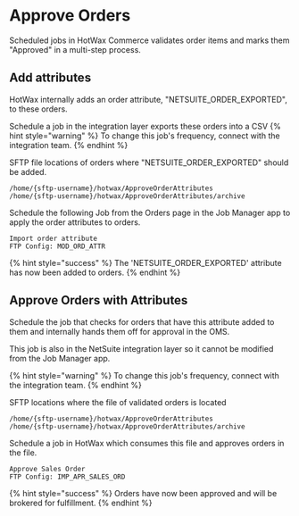 # Approve Orders

Scheduled jobs in HotWax Commerce validates order items and marks them "Approved" in a multi-step process.

## Add attributes
HotWax internally adds an order attribute, "NETSUITE_ORDER_EXPORTED", to these orders. 

Schedule a job in the integration layer exports these orders into a CSV
{% hint style="warning" %}
    To change this job's frequency, connect with the integration team.
{% endhint %}

SFTP file locations of orders where "NETSUITE_ORDER_EXPORTED" should be added.
```
/home/{sftp-username}/hotwax/ApproveOrderAttributes
/home/{sftp-username}/hotwax/ApproveOrderAttributes/archive
```

Schedule the following Job from the Orders page in the Job Manager app to apply the order attributes to orders.
```
Import order attribute
FTP Config: MOD_ORD_ATTR
```

{% hint style="success" %}
The 'NETSUITE_ORDER_EXPORTED' attribute has now been added to orders.
{% endhint %}


## Approve Orders with Attributes

Schedule the job that checks for orders that have this attribute added to them and internally hands them off for approval in the OMS. 

This job is also in the NetSuite integration layer so it cannot be modified from the Job Manager app.

{% hint style="warning" %}
    To change this job's frequency, connect with the integration team.
{% endhint %}

SFTP locations where the file of validated orders is located
```
/home/{sftp-username}/hotwax/ApproveOrderAttributes
/home/{sftp-username}/hotwax/ApproveOrderAttributes/archive
```

Schedule a job in HotWax which consumes this file and approves orders in the file.
```
Approve Sales Order
FTP Config: IMP_APR_SALES_ORD
```
{% hint style="success" %}
Orders have now been approved and will be brokered for fulfillment.
{% endhint %}